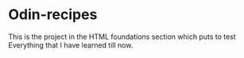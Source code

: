 # Odin-recipes
This is the project in the HTML foundations section which puts to test Everything that I have learned till now.